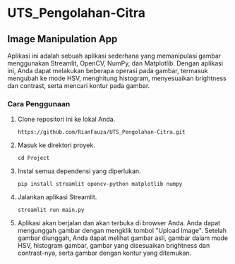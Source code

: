 # UTS_Pengolahan-Citra

## Image Manipulation App

Aplikasi ini adalah sebuah aplikasi sederhana yang memanipulasi gambar menggunakan Streamlit, OpenCV, NumPy, dan Matplotlib. Dengan aplikasi ini, Anda dapat melakukan beberapa operasi pada gambar, termasuk mengubah ke mode HSV, menghitung histogram, menyesuaikan brightness dan contrast, serta mencari kontur pada gambar.

### Cara Penggunaan

1. Clone repositori ini ke lokal Anda.
   ```shell
   https://github.com/RianFauza/UTS_Pengolahan-Citra.git
   ```

2. Masuk ke direktori proyek.
   ```shell
   cd Project
   ```

3. Instal semua dependensi yang diperlukan.
   ```shell
   pip install streamlit opencv-python matplotlib numpy
   ```

4. Jalankan aplikasi Streamlit.
   ```shell
   streamlit run main.py
   ```

5. Aplikasi akan berjalan dan akan terbuka di browser Anda. Anda dapat mengunggah gambar dengan mengklik tombol "Upload Image". Setelah gambar diunggah, Anda dapat melihat gambar asli, gambar dalam mode HSV, histogram gambar, gambar yang disesuaikan brightness dan contrast-nya, serta gambar dengan kontur yang ditemukan.
